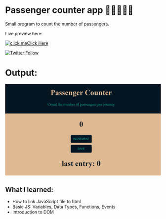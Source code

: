 # Passenger counter app 🧑🏻‍🤝‍🧑🏿
Small program to count the number of passengers.

 Live preview here: 

 [![click me](https://img.icons8.com/dusk/50/000000/mouse-left-click.png)](https://deb-pradhan.github.io/Passenger-coutner-app/)[Click Here](https://deb-pradhan.github.io/Passenger-coutner-app/)

[![Twitter Follow](https://img.shields.io/twitter/follow/asfskywalking.svg?style=for-the-badge&label=Follow&logo=twitter)](https://twitter.com/FrontEndDeb)

# Output:
![click me](https://github.com/deb-pradhan/Passenger-coutner-app/blob/master/resources/scrimbachallengeoutput.gif?raw=true)
## What I learned:
- How to link JavaScript file to html
- Basic JS: Variables, Data Types, Functions, Events
- Introduction to DOM

